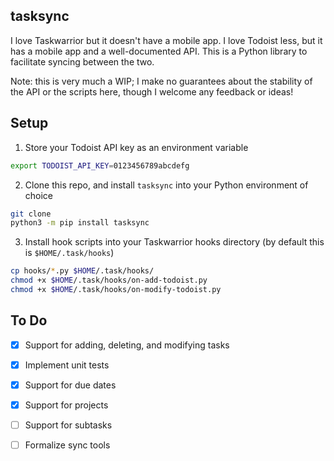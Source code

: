 ## tasksync

I love Taskwarrior but it doesn't have a mobile app. I love Todoist less, but it
has a mobile app and a well-documented API. This is a Python library to
facilitate syncing between the two.

Note: this is very much a WIP; I make no guarantees about the stability of the API or the scripts here, though I welcome any feedback or ideas!

## Setup

1. Store your Todoist API key as an environment variable

```bash
export TODOIST_API_KEY=0123456789abcdefg
```

2. Clone this repo, and install `tasksync` into your Python environment of choice

```bash
git clone 
python3 -m pip install tasksync
```

3.  Install hook scripts into your Taskwarrior hooks directory (by default this is `$HOME/.task/hooks`)

```bash
cp hooks/*.py $HOME/.task/hooks/
chmod +x $HOME/.task/hooks/on-add-todoist.py
chmod +x $HOME/.task/hooks/on-modify-todoist.py
```

## To Do

- [x] Support for adding, deleting, and modifying tasks
- [x] Implement unit tests
- [x] Support for due dates
- [x] Support for projects
- [ ] Support for subtasks
- [ ] Formalize sync tools

